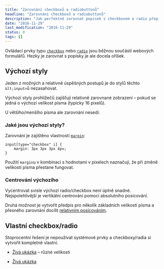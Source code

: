 ```yaml
---
title: "Zarovnání checkboxů a radiobuttonů"
headline: "Zarovnání checkboxů a radiobuttonů"
description: "Jak perfektně zarovnat popisek s checkboxem a radio přepínačem."
date: "2016-11-29"
last_modification: "2016-11-29"
status: 0
tags: []
---
```


Ovládací prvky typu [`checkbox`](/input#type-checkbox)  nebo [`radio`](/input#type-radio)  jsou běžnou součástí webových formulářů. Hezky je zarovnat s popisky je ale docela oříšek.

## Výchozí styly

Jeden z možných a relativně úspěšných postupů je do stylů těchto `&lt;input>`ů nezasahovat.

Výchozí styly prohlížečů zajišťují relativně zarovnané zobrazení – pokud se jedná o výchozí velikost písma (typicky 16 pixelů).

U většího/menšího písma ale zarovnání nesedí:

### Jaké jsou výchozí styly?

Zarovnání je zajištěno vlastností [`margin`](/margin):

```
input[type="checkbox" i] {
    margin: 3px 3px 3px 4px;
}
```

Použití `margin`u v kombinaci s hodnotami v pixelech naznačují, že při změně velikosti písma přestane fungovat.

### Centrování výchozího

Vycentrovat svisle výchozí radio/checkbox není úplně snadné. Nejspolehlivější je vertikální centrování pomocí absolutního posicování.

Druhá možnost je vytvořit předpis pro několik základních velikostí písma a přesného zarovnání docílit [relativním posicováním](/position#relative).

## Vlastní checkbox/radio

Stoprocentní řešení je nepoužívat systémové prvky a checkboxy/radia si vytvořit kompletně vlastní.

  - [Živá ukázka](http://kod.djpw.cz/aedc) – různé velikosti 

  - [Živá ukázka](http://kod.djpw.cz/cedc)